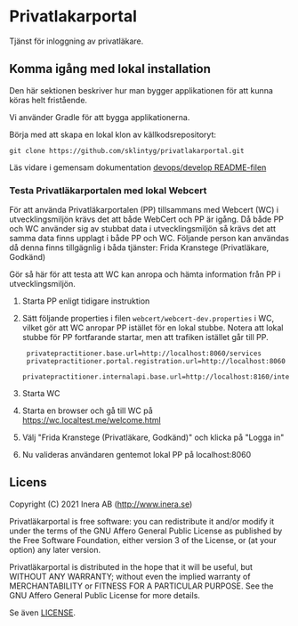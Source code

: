 # Privatlakarportal

Tjänst för inloggning av privatläkare.

## Komma igång med lokal installation

Den här sektionen beskriver hur man bygger applikationen för att kunna köras helt fristående.

Vi använder Gradle för att bygga applikationerna.

Börja med att skapa en lokal klon av källkodsrepositoryt:

    git clone https://github.com/sklintyg/privatlakarportal.git

Läs vidare i gemensam dokumentation [devops/develop README-filen](https://github.com/sklintyg/devops/tree/release/2021-1/develop/README.md)

### Testa Privatläkarportalen med lokal Webcert

För att använda Privatläkarportalen (PP) tillsammans med Webcert (WC) i utvecklingsmiljön krävs det att både WebCert och PP är igång. Då både PP och WC använder sig av stubbat data i utvecklingsmiljön så krävs det att samma data finns upplagt i både PP och WC. Följande person kan användas då denna finns tillgägnlig i båda tjänster:
	Frida Kranstege (Privatläkare, Godkänd)

Gör så här för att testa att WC kan anropa och hämta information från PP i utvecklingsmiljön.

1. Starta PP enligt tidigare instruktion
2. Sätt följande properties i filen `webcert/webcert-dev.properties` i WC, vilket gör att WC anropar PP istället för en lokal stubbe. Notera att lokal stubbe för PP fortfarande startar, men att trafiken istället går till PP.
   
		privatepractitioner.base.url=http://localhost:8060/services
		privatepractitioner.portal.registration.url=http://localhost:8060
		privatepractitioner.internalapi.base.url=http://localhost:8160/internalapi
    
3. Starta WC
4. Starta en browser och gå till WC på https://wc.localtest.me/welcome.html
5. Välj "Frida Kranstege (Privatläkare, Godkänd)" och klicka på "Logga in"
6. Nu valideras användaren gentemot lokal PP på localhost:8060

## Licens
Copyright (C) 2021 Inera AB (http://www.inera.se)

Privatläkarportal is free software: you can redistribute it and/or modify it under the terms of the GNU Affero General Public License as published by the Free Software Foundation, either version 3 of the License, or (at your option) any later version.

Privatläkarportal is distributed in the hope that it will be useful, but WITHOUT ANY WARRANTY; without even the implied warranty of MERCHANTABILITY or FITNESS FOR A PARTICULAR PURPOSE.  See the GNU Affero General Public License for more details.

Se även [LICENSE](LICENSE). 